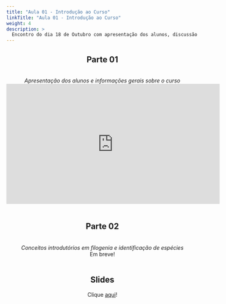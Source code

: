 ```yaml
---
title: "Aula 01 - Introdução ao Curso"
linkTitle: "Aula 01 - Introdução ao Curso"
weight: 4
description: >
  Encontro do dia 18 de Outubro com apresentação dos alunos, discussão sobre andamento do curso e conceitos introdutórios em filogenia e identificação de espécies
---
```

<div align="center">
<h2>Parte 01</h2>
<br>
<i>Apresentação dos alunos e informações gerais sobre o curso</i>
<br>
<iframe width="560" height="315" src="https://www.youtube.com/embed/uk0qykdakrc" frameborder="0" allow="accelerometer; autoplay; clipboard-write; encrypted-media; gyroscope; picture-in-picture" allowfullscreen></iframe>
<br><br>

<h2>Parte 02</h2>
<br>
<i>Conceitos introdutórios em filogenia e identificação de espécies</i>
<br>
Em breve!
<br><br>

<h2>Slides</h2>
Clique <a href="https://github.com/desirrepetters/cursodefilogenia.ufpr/blob/master/userguide/content/pt-br/docs/teoricas/slides/aula_01.pdf">aqui</a>!
</div>

